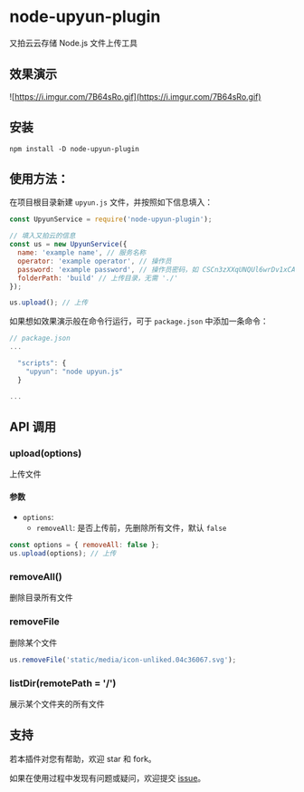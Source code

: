 # node-upyun-plugin

又拍云云存储 Node.js 文件上传工具

## 效果演示

![https://i.imgur.com/7B64sRo.gif](https://i.imgur.com/7B64sRo.gif)

## 安装

```terminal
npm install -D node-upyun-plugin
```

## 使用方法：

在项目根目录新建 `upyun.js` 文件，并按照如下信息填入：

```js
const UpyunService = require('node-upyun-plugin');

// 填入又拍云的信息
const us = new UpyunService({
  name: 'example name', // 服务名称
  operator: 'example operator', // 操作员
  password: 'example password', // 操作员密码，如 CSCn3zXXqUNQUl6wrDv1xCAA0NlBro88
  folderPath: 'build' // 上传目录，无需 './'
});

us.upload(); // 上传
```

如果想如效果演示般在命令行运行，可于 `package.json` 中添加一条命令：

```js
// package.json
...

  "scripts": {
    "upyun": "node upyun.js"
  }

...
```

## API 调用

### upload(options)

上传文件

#### 参数

- `options`:
  - `removeAll`: 是否上传前，先删除所有文件，默认 `false`

```js
const options = { removeAll: false };
us.upload(options); // 上传
```

### removeAll()

删除目录所有文件

### removeFile

删除某个文件

```js
us.removeFile('static/media/icon-unliked.04c36067.svg');
```

### listDir(remotePath = '/')

展示某个文件夹的所有文件

## 支持

若本插件对您有帮助，欢迎 star 和 fork。

如果在使用过程中发现有问题或疑问，欢迎提交 [issue](https://github.com/realfrancisyan/node-upyun-plugin/issues)。
